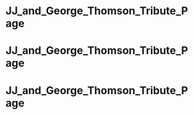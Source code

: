 # JJ_and_George_Thomson_Tribute_Page
# JJ_and_George_Thomson_Tribute_Page
# JJ_and_George_Thomson_Tribute_Page
